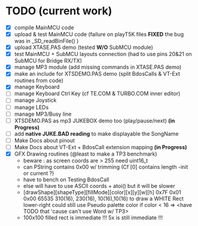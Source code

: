 # TODO (current work)

- [x] compile MainMCU code
- [x] upload & test MainMCU code (failure on playT5K files **FIXED** the bug was in _SD_readBinFile() )
- [x] upload XTASE.PAS demo (tested **W/O** SubMCU module)
- [x] test MainMCU + SubMCU layouts connection (had to use pins 20&21 on SubMCU for Bridge RX/TX)
- [x] manage MP3 module (add missing commands in XTASE.PAS demo)
- [x] make an include for XTSDEMO.PAS demo (split BdosCalls & VT-Ext routines from code)
- [x] manage Keyboard
- [ ] manage Keyboard Ctrl Key (cf TE.COM & TURBO.COM inner editor)
- [ ] manage Joystick
- [ ] manage LEDs
- [ ] manage MP3/Busy line
- [ ] XTSDEMO.PAS as mp3 JUKEBOX demo too (play/pause/next) **(in Progress)**
- [ ] add **native JUKE.BAD reading** to make displayable the SongName
- [ ] Make Docs about pinout
- [ ] Make Docs about VT-Ext + BdosCall extension mapping **(in Progress)**
- [x] GFX Drawing routines (@least to make a TP3 benchmark)
  - beware : as screen coords are > 255 need uint16_t
  - can PString contains 0x00 w/ trimming (Cf [0] contains length -init or current ?)
  - have to bench on Testing BdosCall
  - else will have to use ASCII coords + atoi() but it will be slower
  - [drawShape][shapeType][fillMode][color][x][y][w][h]
     0x7F        0x01       0x00     65535  310(16), 230(16), 10(16),10(16)
     to draw a WHITE Rect lower-right
     could still use Pseudo palette color if color < 16 => \<have TODO that 'cause can't use Word w/ TP3>
  - 100x100 filled rect is immediate !!! 5x is still immediate !!!
